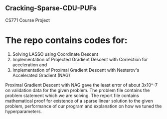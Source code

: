 ## Cracking-Sparse-CDU-PUFs
CS771 Course Project

# The repo contains codes for:
1. Solving LASSO using Coordinate Descent
2. Implementation of Projected Gradient Descent with Correction for acceleration and
3. Implementation of Proximal Gradient Descent with Nesterov's Accelerated Gradient (NAG)

Proximal Gradient Descent with NAG gave the least error of about 3x10^-7 on validation data for the given problem.
The problem file contains the problem statement which we are solving.
The report file contains mathematical proof for existence of a sparse linear solution to the given problem, performance of our program and explanation on how we tuned the hyperparameters.
